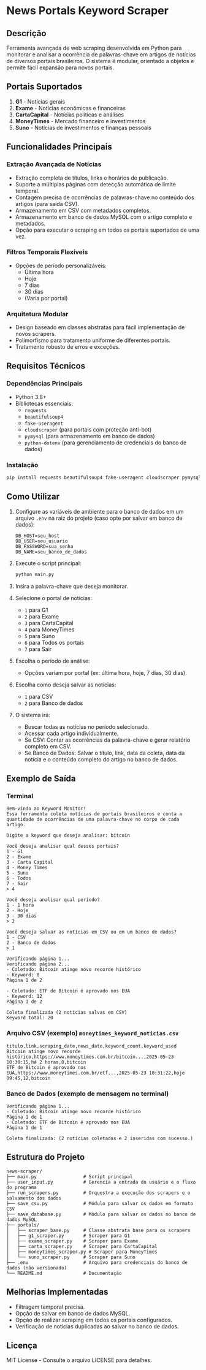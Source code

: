 # News Portals Keyword Scraper

## Descrição
Ferramenta avançada de web scraping desenvolvida em Python para monitorar e analisar a ocorrência de palavras-chave em artigos de notícias de diversos portais brasileiros. O sistema é modular, orientado a objetos e permite fácil expansão para novos portais.

## Portais Suportados
1.  **G1** - Notícias gerais
2.  **Exame** - Notícias econômicas e financeiras
3.  **CartaCapital** - Notícias políticas e análises
4.  **MoneyTimes** - Mercado financeiro e investimentos
5.  **Suno** - Notícias de investimentos e finanças pessoais

## Funcionalidades Principais

### Extração Avançada de Notícias
-   Extração completa de títulos, links e horários de publicação.
-   Suporte a múltiplas páginas com detecção automática de limite temporal.
-   Contagem precisa de ocorrências de palavras-chave no conteúdo dos artigos (para saída CSV).
-   Armazenamento em CSV com metadados completos.
-   Armazenamento em banco de dados MySQL com o artigo completo e metadados.
-   Opção para executar o scraping em todos os portais suportados de uma vez.

### Filtros Temporais Flexíveis
-   Opções de período personalizáveis:
    -   Última hora
    -   Hoje
    -   7 dias
    -   30 dias
    -   (Varia por portal)

### Arquitetura Modular
-   Design baseado em classes abstratas para fácil implementação de novos scrapers.
-   Polimorfismo para tratamento uniforme de diferentes portais.
-   Tratamento robusto de erros e exceções.

## Requisitos Técnicos

### Dependências Principais
-   Python 3.8+
-   Bibliotecas essenciais:
    -   `requests`
    -   `beautifulsoup4`
    -   `fake-useragent`
    -   `cloudscraper` (para portais com proteção anti-bot)
    -   `pymysql` (para armazenamento em banco de dados)
    -   `python-dotenv` (para gerenciamento de credenciais do banco de dados)

### Instalação
```bash
pip install requests beautifulsoup4 fake-useragent cloudscraper pymysql python-dotenv
```

## Como Utilizar

1.  Configure as variáveis de ambiente para o banco de dados em um arquivo `.env` na raiz do projeto (caso opte por salvar em banco de dados):
    ```env
    DB_HOST=seu_host
    DB_USER=seu_usuario
    DB_PASSWORD=sua_senha
    DB_NAME=seu_banco_de_dados
    ```
2.  Execute o script principal:
    ```bash
    python main.py
    ```
   
3.  Insira a palavra-chave que deseja monitorar.

4.  Selecione o portal de notícias:
    -   `1` para G1
    -   `2` para Exame
    -   `3` para CartaCapital
    -   `4` para MoneyTimes
    -   `5` para Suno
    -   `6` para Todos os portais
    -   `7` para Sair

5.  Escolha o período de análise:
    -   Opções variam por portal (ex: última hora, hoje, 7 dias, 30 dias).

6.  Escolha como deseja salvar as notícias:
    - `1` para CSV
    - `2` para Banco de dados

7.  O sistema irá:
    -   Buscar todas as notícias no período selecionado.
    -   Acessar cada artigo individualmente.
    -   Se CSV: Contar as ocorrências da palavra-chave e gerar relatório completo em CSV.
    -   Se Banco de Dados: Salvar o título, link, data da coleta, data da notícia e o conteúdo completo do artigo no banco de dados.

## Exemplo de Saída

### Terminal
```plaintext
Bem-vindo ao Keyword Monitor!
Essa ferramenta coleta notícias de portais brasileiros e conta a quantidade de ocorrências de uma palavra-chave no corpo de cada artigo.

Digite a keyword que deseja analisar: bitcoin

Você deseja analisar qual desses portais?
1 - G1
2 - Exame
3 - Carta Capital
4 - Money Times
5 - Suno
6 - Todos
7 - Sair
> 4

Você deseja analisar qual período?
1 - 1 hora
2 - Hoje
3 - 30 dias
> 2

Você deseja salvar as notícias em CSV ou em um banco de dados?
1 - CSV
2 - Banco de dados
> 1

Verificando página 1...
Verificando página 2...
- Coletado: Bitcoin atinge novo recorde histórico
- Keyword: 8
Página 1 de 2

- Coletado: ETF de Bitcoin é aprovado nos EUA
- Keyword: 12
Página 1 de 2

Coleta finalizada (2 notícias salvas em CSV)
Keyword total: 20
```

### Arquivo CSV (exemplo) `moneytimes_keyword_noticias.csv`
```csv
titulo,link,scraping_date,news_date,keyword_count,keyword_used
Bitcoin atinge novo recorde histórico,https://www.moneytimes.com.br/bitcoin...,2025-05-23 10:30:15,há 2 horas,8,bitcoin
ETF de Bitcoin é aprovado nos EUA,https://www.moneytimes.com.br/etf...,2025-05-23 10:31:22,hoje 09:45,12,bitcoin
```


### Banco de Dados (exemplo de mensagem no terminal)
```plaintext
Verificando página 1...
- Coletado: Bitcoin atinge novo recorde histórico
Página 1 de 1
- Coletado: ETF de Bitcoin é aprovado nos EUA
Página 1 de 1

Coleta finalizada: (2 notícias coletadas e 2 inseridas com sucesso.)
```


## Estrutura do Projeto
```
news-scraper/
├── main.py                 # Script principal
├── user_input.py           # Gerencia a entrada do usuário e o fluxo do programa
├── run_scrapers.py         # Orquestra a execução dos scrapers e o salvamento dos dados
├── save_csv.py             # Módulo para salvar os dados em formato CSV
├── save_database.py        # Módulo para salvar os dados no banco de dados MySQL
├── portals/
│   ├── scraper_base.py     # Classe abstrata base para os scrapers
│   ├── g1_scraper.py       # Scraper para G1
│   ├── exame_scraper.py    # Scraper para Exame
│   ├── carta_scraper.py    # Scraper para CartaCapital
│   ├── moneytimes_scraper.py # Scraper para MoneyTimes
│   └── suno_scraper.py     # Scraper para Suno
├── .env                    # Arquivo para credenciais do banco de dados (não versionado)
└── README.md               # Documentação
```

## Melhorias Implementadas
-   Filtragem temporal precisa.
-   Opção de salvar em banco de dados MySQL.
-   Opção de realizar scraping em todos os portais configurados.
-   Verificação de notícias duplicadas ao salvar no banco de dados.

## Licença
MIT License - Consulte o arquivo LICENSE para detalhes.
